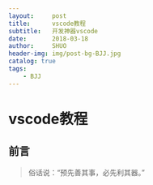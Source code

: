 ```yaml
---
layout:     post
title:      vscode教程
subtitle:   开发神器vscode
date:       2018-03-18
author:     SHUO
header-img: img/post-bg-BJJ.jpg
catalog: true
tags:
    - BJJ
---
```

# vscode教程
## 前言
> 俗话说：“预先善其事，必先利其器。”
 
